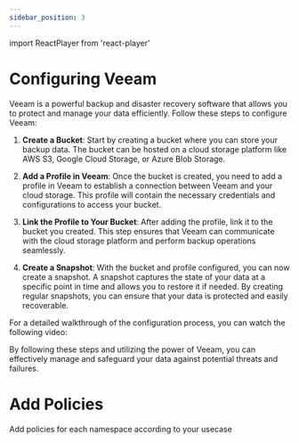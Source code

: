 ```yaml
---
sidebar_position: 3
---
```

import ReactPlayer from 'react-player'

# Configuring Veeam

Veeam is a powerful backup and disaster recovery software that allows you to protect and manage your data efficiently. Follow these steps to configure Veeam:

1. **Create a Bucket**: Start by creating a bucket where you can store your backup data. The bucket can be hosted on a cloud storage platform like AWS S3, Google Cloud Storage, or Azure Blob Storage.

2. **Add a Profile in Veeam**: Once the bucket is created, you need to add a profile in Veeam to establish a connection between Veeam and your cloud storage. This profile will contain the necessary credentials and configurations to access your bucket.

3. **Link the Profile to Your Bucket**: After adding the profile, link it to the bucket you created. This step ensures that Veeam can communicate with the cloud storage platform and perform backup operations seamlessly.

4. **Create a Snapshot**: With the bucket and profile configured, you can now create a snapshot. A snapshot captures the state of your data at a specific point in time and allows you to restore it if needed. By creating regular snapshots, you can ensure that your data is protected and easily recoverable.

For a detailed walkthrough of the configuration process, you can watch the following video:

<div className="video__wrapper">
    <ReactPlayer className="video__player" controls height="100%" url="/veeam.m4v" width="100%" />
</div>

By following these steps and utilizing the power of Veeam, you can effectively manage and safeguard your data against potential threats and failures.

# Add Policies

Add policies for each namespace according to your usecase

<div className="video__wrapper">
    <ReactPlayer className="video__player" controls height="100%" url="/veeampolicy.m4v" width="100%" />
</div>
